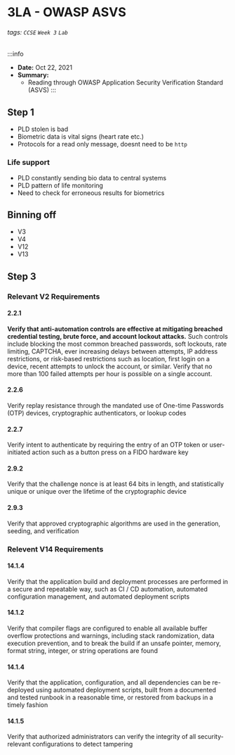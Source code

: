 # 3LA - OWASP ASVS
###### tags: `CCSE` `Week 3` `Lab`

:::info
- **Date:** Oct 22, 2021
- **Summary:**
    - Reading through OWASP Application Security Verification Standard (ASVS)
:::

## Step 1
- PLD stolen is bad
- Biometric data is vital signs (heart rate etc.)
- Protocols for a read only message, doesnt need to be `http`


### Life support
- PLD constantly sending bio data to central systems
- PLD pattern of life monitoring
- Need to check for erroneous results for biometrics

## Binning off
- V3
- V4
- V12
- V13

## Step 3
### Relevant V2 Requirements
#### 2.2.1 
**Verify that anti-automation controls are effective at mitigating breached credential testing, brute force, and account lockout attacks.** Such controls include blocking the most common breached passwords, soft lockouts, rate limiting, CAPTCHA, ever increasing delays between attempts, IP address restrictions, or risk-based restrictions such as location, first login on a device, recent attempts to unlock the account, or similar. Verify that no more than 100 failed attempts per hour is possible on a single account.

#### 2.2.6
Verify replay resistance through the mandated use of One-time Passwords (OTP) devices, cryptographic authenticators, or lookup codes

#### 2.2.7
Verify intent to authenticate by requiring the entry of an OTP token or user-initiated action such as a button press on a FIDO hardware key

#### 2.9.2
Verify that the challenge nonce is at least 64 bits in length, and statistically unique or unique over the lifetime of the cryptographic device

#### 2.9.3
Verify that approved cryptographic algorithms are used in the generation, seeding, and verification

### Relevent V14 Requirements
#### 14.1.4
Verify that the application build and deployment processes are performed in a secure and repeatable way, such as CI / CD automation, automated configuration management, and automated deployment scripts

#### 14.1.2
Verify that compiler flags are configured to enable all available buffer overflow protections and warnings, including stack randomization, data execution prevention, and to break the build if an unsafe pointer, memory, format string, integer, or string operations are found

#### 14.1.4
Verify that the application, configuration, and all dependencies can be re-deployed using automated deployment scripts, built from a documented and tested runbook in a reasonable time, or restored from backups in a timely fashion

#### 14.1.5
Verify that authorized administrators can verify the integrity of all security-relevant configurations to detect tampering

#### 